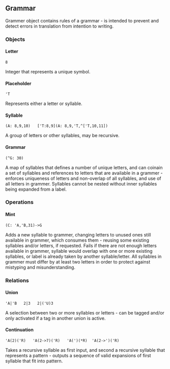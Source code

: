 ## Grammar
Grammer object contains rules of a grammar - is intended to prevent and detect errors in translation from intention to writing.

### Objects

#### Letter
    8
Integer that represents a unique symbol.


#### Placeholder
    'T
Represents either a letter or syllable.


#### Syllable
    (A: 8,9,10)   ['T:8,9](A: 8,9,'T,^['T,10,11])

A group of letters or other syllables, may be recursive.


#### Grammar
    (^G: 30)
A map of syllables that defines a number of unique letters, and can coinain a set of syllables and references to letters that are available in a grammer - enforces uniqueness of letters and non-overlap of all syllables, and use of all letters in grammer. Syllables cannot be nested without inner syllables being expanded from a label.

### Operations

#### Mint
    (C: 'A,'B,31)->G

Adds a new syllable to grammer, changing letters to unused ones still available in grammer, which consumes them - reusing some existing syllables and/or letters, if requested. Fails if there are not enough letters available in grammer, syllable would overlap with one or more existing syllables, or label is already taken by another syllable/letter. All syllables in grammer must differ by at least two letters in order to protect against mistyping and misunderstanding.

### Relations
#### Union
    'A|'B   2|3   2|('U)3

A selection between two or more syllables or letters - can be tagged and/or only activated if a tag in another union is active.

#### Continuation
    'A(2)('R)   'A(2->7)('R)   'A(')(*R)  'A(2->')('R)

Takes a recursive syllable as first input, and second a recursive syllable that represents a pattern - outputs a sequence of valid expansions of first syllable that fit into pattern.

